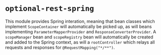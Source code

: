 # `optional-rest-spring`

This module provides Spring interation, meaning that bean classes which implement `ScopeContainer` will automatically be picked up, as will beans implementing `ParameterMapperProvider` and `ResponseConverterProvider`. A `scopeManager` bean and `scopeRegistry` bean will automatically be created and added to the Spring context, as will a `rootController` which relays all requests and responses for `@RequestMapping("*/**")`.
